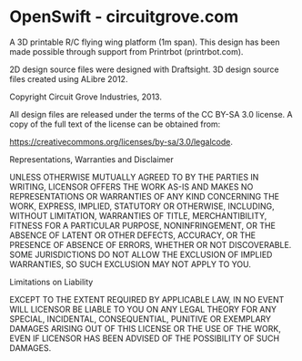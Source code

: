 OpenSwift - circuitgrove.com
=========

A 3D printable R/C flying wing platform (1m span).  This design has been made possible through support from Printrbot (printrbot.com).  

2D design source files were designed with Draftsight.  3D design source files created using ALibre 2012. 

Copyright Circuit Grove Industries, 2013.

All design files are released under the terms of the CC BY-SA 3.0 license.  A copy of the full text of the license can be obtained from:

https://creativecommons.org/licenses/by-sa/3.0/legalcode.

Representations, Warranties and Disclaimer

UNLESS OTHERWISE MUTUALLY AGREED TO BY THE PARTIES IN WRITING, LICENSOR OFFERS THE WORK AS-IS AND MAKES NO REPRESENTATIONS OR WARRANTIES 
OF ANY KIND CONCERNING THE WORK, EXPRESS, IMPLIED, STATUTORY OR OTHERWISE, INCLUDING, WITHOUT LIMITATION, WARRANTIES OF TITLE, 
MERCHANTIBILITY, FITNESS FOR A PARTICULAR PURPOSE, NONINFRINGEMENT, OR THE ABSENCE OF LATENT OR OTHER DEFECTS, ACCURACY, OR THE PRESENCE 
OF ABSENCE OF ERRORS, WHETHER OR NOT DISCOVERABLE. SOME JURISDICTIONS DO NOT ALLOW THE EXCLUSION OF IMPLIED WARRANTIES, SO SUCH EXCLUSION 
MAY NOT APPLY TO YOU. 

Limitations on Liability

EXCEPT TO THE EXTENT REQUIRED BY APPLICABLE LAW, IN NO EVENT WILL LICENSOR BE LIABLE TO YOU ON ANY LEGAL THEORY FOR ANY SPECIAL, INCIDENTAL, 
CONSEQUENTIAL, PUNITIVE OR EXEMPLARY DAMAGES ARISING OUT OF THIS LICENSE OR THE USE OF THE WORK, EVEN IF LICENSOR HAS BEEN ADVISED OF THE POSSIBILITY 
OF SUCH DAMAGES.